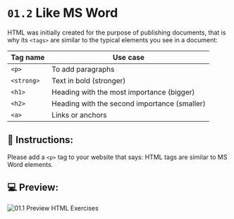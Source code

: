 # `01.2` Like MS Word

HTML was initially created for the purpose of publishing documents, that is why its `<tags>` are similar to the typical elements you see in a document:

| Tag name | Use case |
| -------- | -------- |
| `<p>`    | To add paragraphs |
| `<strong>`    | Text in bold (stronger) |
| `<h1>`    | Heading with the most importance (bigger) |
| `<h2>`    | Heading with the second importance (smaller) |
| `<a>`    | Links or anchors |

## 📝 Instructions:

Please add a `<p>` tag to your website that says: HTML tags are similar to MS Word elements.

## 💻 Preview:

![01.1 Preview HTML Exercises](https://github.com/4GeeksAcademy/html-tutorial-exercises-course/blob/master/.learn/assets/01.2-Like-Word.png?raw=true)
